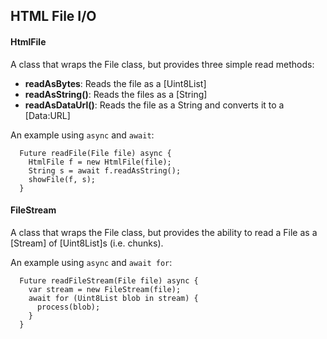 HTML File I/O
-------------
#### HtmlFile
A class that wraps the File class, but provides three simple read
methods:

* **readAsBytes**: Reads the file as a [Uint8List]
* **readAsString()**: Reads the files as a [String]
* **readAsDataUrl()**: Reads the file as a String and converts it to a
   [Data:URL]

An example using ```async``` and ```await```:

```
  Future readFile(File file) async {
    HtmlFile f = new HtmlFile(file);
    String s = await f.readAsString();
    showFile(f, s);
  }
```


#### FileStream
A class that wraps the File class, but provides the ability to read a
File as a [Stream] of [Uint8List]s (i.e. chunks).

An example using ```async``` and ```await for```:

```
  Future readFileStream(File file) async {
    var stream = new FileStream(file);
    await for (Uint8List blob in stream) {
      process(blob);
    }
  }
```



